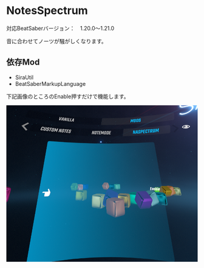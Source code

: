 # NotesSpectrum

対応BeatSaberバージョン：　1.20.0～1.21.0

音に合わせてノーツが騒がしくなります。

## 依存Mod

- SiraUtil
- BeatSaberMarkupLanguage

下記画像のところのEnable押すだけで機能します。

![NotesSpectrum](https://raw.githubusercontent.com/nullpon16tera/nullpon16tera.github.io/master/NotesSpectrum/notes-spectrum.png "NotesSpcetrum")
